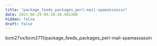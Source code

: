 ```yaml
---
title: "package_feeds_packages_perl-mail-spamassassin"
date: 2021-06-29 09:28:26.565300
hidden: false
draft: false
---
```


bcm27xx/bcm2711/package_feeds_packages_perl-mail-spamassassin

